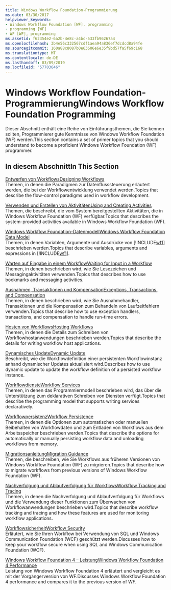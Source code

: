 ```yaml
---
title: Windows Workflow Foundation-Programmierung
ms.date: 03/30/2017
helpviewer_keywords:
- Windows Workflow Foundation [WF], programming
- programming [WF]
- WF [WF], programming
ms.assetid: f62354e2-6a2b-4e8c-a4bc-533fb96267a4
ms.openlocfilehash: 3b4e56c332567cdf1aea94a836ef7dcdcd8a94fe
ms.sourcegitcommit: 160a88c8087b0e63606e6e35f9bd57fa5f69c168
ms.translationtype: MT
ms.contentlocale: de-DE
ms.lasthandoff: 03/09/2019
ms.locfileid: "57703646"
---
```

# <a name="windows-workflow-foundation-programming"></a><span data-ttu-id="6d840-102">Windows Workflow Foundation-Programmierung</span><span class="sxs-lookup"><span data-stu-id="6d840-102">Windows Workflow Foundation Programming</span></span>
<span data-ttu-id="6d840-103">Dieser Abschnitt enthält eine Reihe von Einführungsthemen, die Sie kennen sollten, Programmierer gute Kenntnisse von Windows Workflow Foundation (WF) werden.</span><span class="sxs-lookup"><span data-stu-id="6d840-103">This section contains a set of primer topics that you should understand to become a proficient Windows Workflow Foundation (WF) programmer.</span></span>  
  
## <a name="in-this-section"></a><span data-ttu-id="6d840-104">In diesem Abschnitt</span><span class="sxs-lookup"><span data-stu-id="6d840-104">In This Section</span></span>  
 [<span data-ttu-id="6d840-105">Entwerfen von Workflows</span><span class="sxs-lookup"><span data-stu-id="6d840-105">Designing Workflows</span></span>](designing-workflows.md)  
 <span data-ttu-id="6d840-106">Themen, in denen die Paradigmen zur Datenflusssteuerung erläutert werden, die bei der Workflowentwicklung verwendet werden.</span><span class="sxs-lookup"><span data-stu-id="6d840-106">Topics that describe the flow-control paradigms used in workflow development.</span></span>  
  
 [<span data-ttu-id="6d840-107">Verwenden und Erstellen von Aktivitäten</span><span class="sxs-lookup"><span data-stu-id="6d840-107">Using and Creating Activities</span></span>](using-and-creating-activities.md)  
 <span data-ttu-id="6d840-108">Themen, die beschreibt, die vom System bereitgestellten Aktivitäten, die in Windows Workflow Foundation (WF) verfügbar.</span><span class="sxs-lookup"><span data-stu-id="6d840-108">Topics that describes the system-provided activities available in Windows Workflow Foundation (WF).</span></span>  
  
 [<span data-ttu-id="6d840-109">Windows Workflow Foundation-Datenmodell</span><span class="sxs-lookup"><span data-stu-id="6d840-109">Windows Workflow Foundation Data Model</span></span>](data-model.md)  
 <span data-ttu-id="6d840-110">Themen, in denen Variablen, Argumente und Ausdrücke von [!INCLUDE[wf1](../../../includes/wf1-md.md)] beschrieben werden.</span><span class="sxs-lookup"><span data-stu-id="6d840-110">Topics that describe variables, arguments and expressions in [!INCLUDE[wf1](../../../includes/wf1-md.md)].</span></span>  
  
 [<span data-ttu-id="6d840-111">Warten auf Eingabe in einem Workflow</span><span class="sxs-lookup"><span data-stu-id="6d840-111">Waiting for Input in a Workflow</span></span>](waiting-for-input-in-a-workflow.md)  
 <span data-ttu-id="6d840-112">Themen, in denen beschrieben wird, wie Sie Lesezeichen und Messagingaktivitäten verwenden.</span><span class="sxs-lookup"><span data-stu-id="6d840-112">Topics that describes how to use bookmarks and messaging activities.</span></span>  
  
 [<span data-ttu-id="6d840-113">Ausnahmen, Transaktionen und Kompensation</span><span class="sxs-lookup"><span data-stu-id="6d840-113">Exceptions, Transactions, and Compensation</span></span>](exceptions-transactions-and-compensation.md)  
 <span data-ttu-id="6d840-114">Themen, in denen beschrieben wird, wie Sie Ausnahmehandler, Transaktionen und die Kompensation zum Behandeln von Laufzeitfehlern verwenden.</span><span class="sxs-lookup"><span data-stu-id="6d840-114">Topics that describe how to use exception handlers, transactions, and compensation to handle run-time errors.</span></span>  
  
 [<span data-ttu-id="6d840-115">Hosten von Workflows</span><span class="sxs-lookup"><span data-stu-id="6d840-115">Hosting Workflows</span></span>](hosting-workflows.md)  
 <span data-ttu-id="6d840-116">Themen, in denen die Details zum Schreiben von Workflowhostanwendungen beschrieben werden.</span><span class="sxs-lookup"><span data-stu-id="6d840-116">Topics that describe the details for writing workflow host applications.</span></span>  
  
 [<span data-ttu-id="6d840-117">Dynamisches Update</span><span class="sxs-lookup"><span data-stu-id="6d840-117">Dynamic Update</span></span>](dynamic-update.md)  
 <span data-ttu-id="6d840-118">Beschreibt, wie die Workflowdefinition einer persistenten Workflowinstanz anhand dynamischer Updates aktualisiert wird.</span><span class="sxs-lookup"><span data-stu-id="6d840-118">Describes how to use dynamic update to update the workflow definition of a persisted workflow instance.</span></span>  
  
 [<span data-ttu-id="6d840-119">Workflowdienste</span><span class="sxs-lookup"><span data-stu-id="6d840-119">Workflow Services</span></span>](../wcf/feature-details/workflow-services.md)  
 <span data-ttu-id="6d840-120">Themen, in denen das Programmiermodell beschrieben wird, das über die Unterstützung zum deklarativen Schreiben von Diensten verfügt.</span><span class="sxs-lookup"><span data-stu-id="6d840-120">Topics that describe the programming model that supports writing services declaratively.</span></span>  
  
 [<span data-ttu-id="6d840-121">Workflowpersistenz</span><span class="sxs-lookup"><span data-stu-id="6d840-121">Workflow Persistence</span></span>](workflow-persistence.md)  
 <span data-ttu-id="6d840-122">Themen, in denen die Optionen zum automatischen oder manuellen Beibehalten von Workflowdaten und zum Entladen von Workflows aus dem Arbeitsspeicher beschrieben werden.</span><span class="sxs-lookup"><span data-stu-id="6d840-122">Topics that describe the options for automatically or manually persisting workflow data and unloading workflows from memory.</span></span>  
  
 [<span data-ttu-id="6d840-123">Migrationsanleitung</span><span class="sxs-lookup"><span data-stu-id="6d840-123">Migration Guidance</span></span>](migration-guidance.md)  
 <span data-ttu-id="6d840-124">Themen, die beschreiben, wie Sie Workflows aus früheren Versionen von Windows Workflow Foundation (WF) zu migrieren.</span><span class="sxs-lookup"><span data-stu-id="6d840-124">Topics that describe how to migrate workflows from previous versions of Windows Workflow Foundation (WF).</span></span>  
  
 [<span data-ttu-id="6d840-125">Nachverfolgung und Ablaufverfolgung für Workflows</span><span class="sxs-lookup"><span data-stu-id="6d840-125">Workflow Tracking and Tracing</span></span>](workflow-tracking-and-tracing.md)  
 <span data-ttu-id="6d840-126">Themen, in denen die Nachverfolgung und Ablaufverfolgung für Workflows und die Verwendung dieser Funktionen zum Überwachen von Workflowanwendungen beschrieben wird.</span><span class="sxs-lookup"><span data-stu-id="6d840-126">Topics that describe workflow tracking and tracing and how these features are used for monitoring workflow applications.</span></span>  
  
 [<span data-ttu-id="6d840-127">Workflowsicherheit</span><span class="sxs-lookup"><span data-stu-id="6d840-127">Workflow Security</span></span>](workflow-security.md)  
 <span data-ttu-id="6d840-128">Erläutert, wie Sie Ihren Workflow bei Verwendung von SQL und Windows Communication Foundation (WCF) geschützt werden.</span><span class="sxs-lookup"><span data-stu-id="6d840-128">Discusses how to keep your workflow secure when using SQL and Windows Communication Foundation (WCF).</span></span>  
  
 [<span data-ttu-id="6d840-129">Windows Workflow Foundation 4 – Leistung</span><span class="sxs-lookup"><span data-stu-id="6d840-129">Windows Workflow Foundation 4 Performance</span></span>](performance.md)  
 <span data-ttu-id="6d840-130">Leistung von Windows Workflow Foundation 4 erläutert und vergleicht es mit der Vorgängerversion von WF.</span><span class="sxs-lookup"><span data-stu-id="6d840-130">Discusses Windows Workflow Foundation 4 performance and compares it to the previous version of WF.</span></span>

